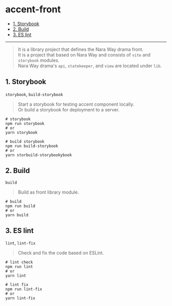 # accent-front

- [1. Storybook](#1-storybook)
- [2. Build](#2-build)
- [3. ES lint](#3-es-lint)

--- 

> It is a library project that defines the Nara Way drama front.  
> It is a project that based on Nara Way and consists of `vite` and `storybook` modules.  
> Nara Way drama's `api`, `statekeeper`, and `view` are located under `lib`.

## 1. Storybook

`storybook`, `build-storybook`

> Start a storybook for testing accent component locally.  
> Or build a storybook for deployment to a server.

```shell
# storybook
npm run storybook
# or
yarn storybook

# build storybook
npm run build-storybook
# or
yarn storbuild-storybookybook
```

## 2. Build

`build`

> Build as front library module.  

```shell
# build
npm run build
# or
yarn build
```

## 3. ES lint

`lint`, `lint-fix`

> Check and fix the code based on ESLint.

```shell
# lint check
npm run lint
# or
yarn lint

# lint fix
npm run lint-fix
# or
yarn lint-fix
```
